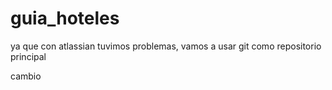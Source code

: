 # guia_hoteles
ya que con atlassian tuvimos problemas, vamos a usar git como repositorio principal


cambio